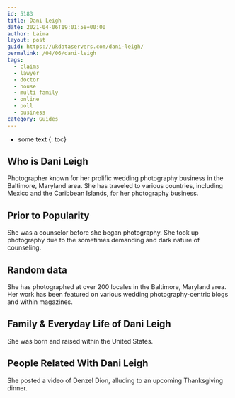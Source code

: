 ```yaml
---
id: 5183
title: Dani Leigh
date: 2021-04-06T19:01:58+00:00
author: Laima
layout: post
guid: https://ukdataservers.com/dani-leigh/
permalink: /04/06/dani-leigh
tags:
  - claims
  - lawyer
  - doctor
  - house
  - multi family
  - online
  - poll
  - business
category: Guides
---
```


* some text
{: toc}


## Who is Dani Leigh
                  
                  
                  
Photographer known for her prolific wedding photography business in the Baltimore, Maryland area. She has traveled to various countries, including Mexico and the Caribbean Islands, for her photography business. 
                  
              
            
              
            
                
                
                
## Prior to Popularity
                  
                  
                  
She was a counselor before she began photography. She took up photography due to the sometimes demanding and dark nature of counseling.
                  
              
            
              
            
                
                
                
## Random data
                  
                  
                  
She has photographed at over 200 locales in the Baltimore, Maryland area. Her work has been featured on various wedding photography-centric blogs and within magazines.
                  
              
            
              
            
                
                
                
## Family & Everyday Life of Dani Leigh
                  
                  
                  
She was born and raised within the United States.
                  
              
            
              
            
                
                
                
## People Related With Dani Leigh
                  
                  
                  
She posted a video of Denzel Dion, alluding to an upcoming Thanksgiving dinner.
                  
              
            
              
            
                
              
            
              
              
            
            
              
            
          
          
          